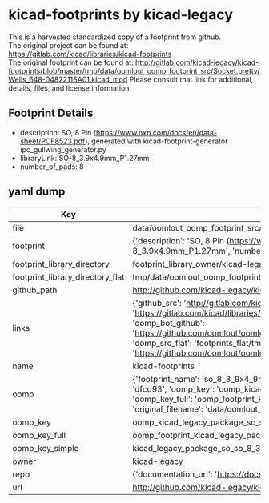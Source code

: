 # kicad-footprints by kicad-legacy  
This is a harvested standardized copy of a footprint from github.  
The original project can be found at:  
https://gitlab.com/kicad/libraries/kicad-footprints  
The original footprint can be found at:
http://gitlab.com/kicad-legacy/kicad-footprints/blob/master/tmp/data/oomlout_oomp_footprint_src/Socket.pretty/Wells_648-0482211SA01.kicad_mod
Please consult that link for additional, details, files, and license information.  
## Footprint Details
* description: SO, 8 Pin (https://www.nxp.com/docs/en/data-sheet/PCF8523.pdf), generated with kicad-footprint-generator ipc_gullwing_generator.py  
* libraryLink: SO-8_3.9x4.9mm_P1.27mm  
* number_of_pads: 8  
## yaml dump  
| Key | Value |  
| --- | --- |  
| file | data/oomlout_oomp_footprint_src/kicad-footprints/Package_SO.pretty/SO-8_3.9x4.9mm_P1.27mm.kicad_mod |  
| footprint | {'description': 'SO, 8 Pin (https://www.nxp.com/docs/en/data-sheet/PCF8523.pdf), generated with kicad-footprint-generator ipc_gullwing_generator.py', 'libraryLink': 'SO-8_3.9x4.9mm_P1.27mm', 'number_of_pads': 8} |  
| footprint_library_directory | footprint_library_owner/kicad-legacy_kicad-footprints |  
| footprint_library_directory_flat | tmp/data/oomlout_oomp_footprint_src/footprints_flat/kicad_legacy_package_so_so_8_3_9x4_9mm_p1_27mm/working |  
| github_path | http://github.com/kicad-legacy/kicad-footprints/blob/master/tmp/data/oomlout_oomp_footprint_src/Package_SO.pretty/SO-8_3.9x4.9mm_P1.27mm.kicad_mod |  
| links | {'github_src': 'http://gitlab.com/kicad-legacy/kicad-footprints/blob/master/tmp/data/oomlout_oomp_footprint_src/Socket.pretty/Wells_648-0482211SA01.kicad_mod', 'github_src_repo': 'https://gitlab.com/kicad/libraries/kicad-footprints', 'oomp_bot': 'tmp/data/oomlout_oomp_footprint_src/footprints/kicad_legacy_package_so_so_8_3_9x4_9mm_p1_27mm/working', 'oomp_bot_github': 'https://github.com/oomlout/oomlout_oomp_footprint_bot/tree/main/tmp/data/oomlout_oomp_footprint_src/footprints/kicad_legacy_package_so_so_8_3_9x4_9mm_p1_27mm/working', 'oomp_src_flat': 'footprints_flat/tmp/data/oomlout_oomp_footprint_src/footprints_flat/kicad_legacy_package_so_so_8_3_9x4_9mm_p1_27mm/working', 'oomp_src_flat_github': 'https://github.com/oomlout/oomlout_oomp_footprint_src/tree/main/tmp/data/oomlout_oomp_footprint_src/footprints_flat/kicad_legacy_package_so_so_8_3_9x4_9mm_p1_27mm/working'} |  
| name | kicad-footprints |  
| oomp | {'footprint_name': 'so_8_3_9x4_9mm_p1_27mm', 'library_name': 'package_so', 'md5': 'dfcd9330bc471e8c97602c2302a4bdb1', 'md5_10': 'dfcd9330bc', 'md5_5': 'dfcd9', 'md5_6': 'dfcd93', 'oomp_key': 'oomp_kicad_legacy_package_so_so_8_3_9x4_9mm_p1_27mm', 'oomp_key_extra': 'oomp_footprint_kicad_legacy_package_so_so_8_3_9x4_9mm_p1_27mm', 'oomp_key_full': 'oomp_footprint_kicad_legacy_package_so_so_8_3_9x4_9mm_p1_27mm_dfcd93', 'oomp_key_simple': 'kicad_legacy_package_so_so_8_3_9x4_9mm_p1_27mm', 'original_filename': 'data/oomlout_oomp_footprint_src/kicad-footprints/Package_SO.pretty/SO-8_3.9x4.9mm_P1.27mm.kicad_mod', 'owner_name': 'kicad_legacy'} |  
| oomp_key | oomp_kicad_legacy_package_so_so_8_3_9x4_9mm_p1_27mm |  
| oomp_key_full | oomp_footprint_kicad_legacy_package_so_so_8_3_9x4_9mm_p1_27mm |  
| oomp_key_simple | kicad_legacy_package_so_so_8_3_9x4_9mm_p1_27mm |  
| owner | kicad-legacy |  
| repo | {'documentation_url': 'https://docs.github.com/rest/repos/repos#get-a-repository', 'message': 'Not Found'} |  
| url | http://github.com/kicad-legacy/kicad-footprints |  

